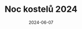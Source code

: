 ---
title: "Noc kostelů 2024"
type: event
date: 2024-06-07
day: 7
month: čvn
show: "Program letošního ročníku Noci kostelů naleznete na webu akce"
titimg: ""
web: "https://www.nockostelu.cz/"
---